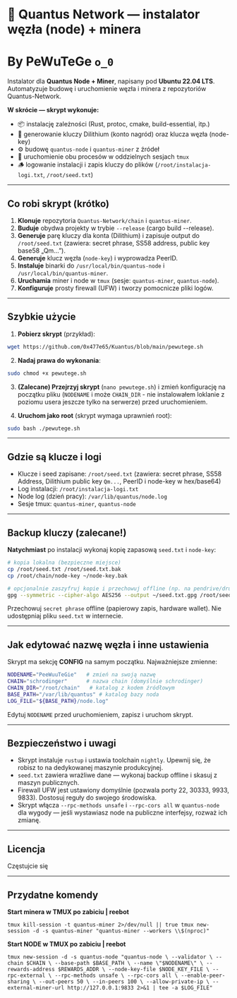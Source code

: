 # 🚀 Quantus Network — instalator węzła (node) + minera 

# By    PeWuTeGe      `o_0`

Instalator dla **Quantus Node + Miner**, napisany pod **Ubuntu 22.04 LTS**. Automatyzuje budowę i uruchomienie węzła i minera z repozytoriów Quantus-Network.

**W skrócie — skrypt wykonuje:**

* 📦 instalację zależności (Rust, protoc, cmake, build-essential, itp.)
* 🔐 generowanie kluczy Dilithium (konto nagród) oraz klucza węzła (node-key)
* ⚙️ budowę `quantus-node` i `quantus-miner` z źródeł
* 🧱 uruchomienie obu procesów w oddzielnych sesjach `tmux`
* 🪵 logowanie instalacji i zapis kluczy do plików (`/root/instalacja-logi.txt`, `/root/seed.txt`)

---

## Co robi skrypt (krótko)

1. **Klonuje** repozytoria `Quantus-Network/chain` i `quantus-miner`.
2. **Buduje** obydwa projekty w trybie `--release` (cargo build --release).
3. **Generuje** parę kluczy dla konta (Dilithium) i zapisuje output do `/root/seed.txt` (zawiera: secret phrase, SS58 address, public key base58 „Qm...”).
4. **Generuje** klucz węzła (`node-key`) i wyprowadza PeerID.
5. **Instaluje** binarki do `/usr/local/bin/quantus-node` i `/usr/local/bin/quantus-miner`.
6. **Uruchamia** miner i node w `tmux` (sesje: `quantus-miner`, `quantus-node`).
7. **Konfiguruje** prosty firewall (UFW) i tworzy pomocnicze pliki logów.

---

## Szybkie użycie

1. **Pobierz skrypt** (przykład):

```bash
wget https://github.com/0x477e65/Kuantus/blob/main/pewutege.sh
```

2. **Nadaj prawa do wykonania**:

```bash
sudo chmod +x pewutege.sh
```

3. **(Zalecane) Przejrzyj skrypt** (`nano pewutege.sh`) i zmień konfigurację na początku pliku (`NODENAME` i może `CHAIN_DIR` - nie instalowałem loklanie z poziomu usera jeszcze tylko na serwerze) przed uruchomieniem.

4. **Uruchom jako root** (skrypt wymaga uprawnień root):

```bash
sudo bash ./pewutege.sh
```

---

## Gdzie są klucze i logi

* Klucze i seed zapisane: `/root/seed.txt` (zawiera: secret phrase, SS58 Address, Dilithium public key `Qm...`, PeerID i node-key w hex/base64)
* Log instalacji: `/root/instalacja-logi.txt`
* Node log (dzień pracy): `/var/lib/quantus/node.log`
* Sesje tmux: `quantus-miner`, `quantus-node`

---

## Backup kluczy (zalecane!)

**Natychmiast** po instalacji wykonaj kopię zapasową `seed.txt` i `node-key`:

```bash
# kopia lokalna (bezpieczne miejsce)
cp /root/seed.txt /root/seed.txt.bak
cp /root/chain/node-key ~/node-key.bak

# opcjonalnie zaszyfruj kopie i przechowuj offline (np. na pendrive/druk)
gpg --symmetric --cipher-algo AES256 --output ~/seed.txt.gpg /root/seed.txt
```

Przechowuj `secret phrase` offline (papierowy zapis, hardware wallet). Nie udostępniaj pliku `seed.txt` w internecie.

---

## Jak edytować nazwę węzła i inne ustawienia

Skrypt ma sekcję **CONFIG** na samym początku. Najważniejsze zmienne:

```bash
NODENAME="PeeWuuTeGie"   # zmień na swoją nazwę
CHAIN="schrodinger"      # nazwa chain (domyślnie schrodinger)
CHAIN_DIR="/root/chain"   # katalog z kodem źródłowym
BASE_PATH="/var/lib/quantus" # katalog bazy noda
LOG_FILE="${BASE_PATH}/node.log"
```

Edytuj `NODENAME` przed uruchomieniem, zapisz i uruchom skrypt.

---

## Bezpieczeństwo i uwagi

* Skrypt instaluje `rustup` i ustawia toolchain `nightly`. Upewnij się, że robisz to na dedykowanej maszynie produkcyjnej.
* `seed.txt` zawiera wrażliwe dane — wykonaj backup offline i skasuj z maszyn publicznych.
* Firewall UFW jest ustawiony domyślnie (pozwala porty 22, 30333, 9933, 9833). Dostosuj reguły do swojego środowiska.
* Skrypt włącza `--rpc-methods unsafe` i `--rpc-cors all` w `quantus-node` dla wygody — jeśli wystawiasz node na publiczne interfejsy, rozważ ich zmianę.

---

## Licencja

Częstujcie się

---

## Przydatne komendy

**Start minera w TMUX po zabiciu | reebot**

`tmux kill-session -t quantus-miner 2>/dev/null || true
tmux new-session -d -s quantus-miner "quantus-miner --workers \\$(nproc)"`

**Start NODE w TMUX po zabiciu | reebot**

`tmux new-session -d -s quantus-node "quantus-node \
  --validator \
  --chain $CHAIN \
  --base-path $BASE_PATH \
  --name \"$NODENAME\" \
  --rewards-address $REWARDS_ADDR \
  --node-key-file $NODE_KEY_FILE \
  --rpc-external \
  --rpc-methods unsafe \
  --rpc-cors all \
  --enable-peer-sharing \
  --out-peers 50 \
  --in-peers 100 \
  --allow-private-ip \
  --external-miner-url http://127.0.0.1:9833 2>&1 | tee -a $LOG_FILE"`




